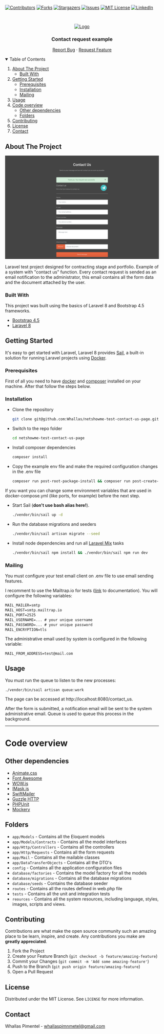 <!--
*** Thanks for checking out the Best-README-Template. If you have a suggestion
*** that would make this better, please fork the repo and create a pull request
*** or simply open an issue with the tag "enhancement".
*** Thanks again! Now go create something AMAZING! :D
-->

<!-- PROJECT SHIELDS -->
<!--
*** I'm using markdown "reference style" links for readability.
*** Reference links are enclosed in brackets [ ] instead of parentheses ( ).
*** See the bottom of this document for the declaration of the reference variables
*** for contributors-url, forks-url, etc. This is an optional, concise syntax you may use.
*** https://www.markdownguide.org/basic-syntax/#reference-style-links
-->

[![Contributors][contributors-shield]][contributors-url]
[![Forks][forks-shield]][forks-url]
[![Stargazers][stars-shield]][stars-url]
[![Issues][issues-shield]][issues-url]
[![MIT License][license-shield]][license-url]
[![LinkedIn][linkedin-shield]][linkedin-url]

<!-- PROJECT LOGO -->
<br />
<p align="center">
  <a href="https://laravel.com">
    <img src="https://raw.githubusercontent.com/laravel/art/master/logo-lockup/5%20SVG/2%20CMYK/1%20Full%20Color/laravel-logolockup-cmyk-red.svg" alt="Logo" width="400" height="80">
  </a>

  <h3 align="center">Contact request example</h3>

  <p align="center">
    <!-- <a href="https://github.com/othneildrew/Best-README-Template">View Demo</a>
    · -->
    <a href="https://github.com/Whallas/netshowme-test-contact-us-page/issues">Report Bug</a>
    ·
    <a href="https://github.com/Whallas/netshowme-test-contact-us-page/issues">Request Feature</a>
  </p>
</p>

<!-- TABLE OF CONTENTS -->
<details open="open">
  <summary>Table of Contents</summary>
  <ol>
    <li>
      <a href="#about-the-project">About The Project</a>
      <ul>
        <li><a href="#built-with">Built With</a></li>
      </ul>
    </li>
    <li>
      <a href="#getting-started">Getting Started</a>
      <ul>
        <li><a href="#prerequisites">Prerequisites</a></li>
        <li><a href="#installation">Installation</a></li>
        <li><a href="#mailing">Mailing</a></li>
      </ul>
    </li>
    <li><a href="#usage">Usage</a></li>
    <li>
        <a href="#code-overview">Code overview</a>
        <ul>
            <li><a href="#other-dependencies">Other dependencies</a></li>
            <li><a href="#folders">Folders</a></li>
      </ul>
    </li>
    <li><a href="#contributing">Contributing</a></li>
    <li><a href="#license">License</a></li>
    <li><a href="#contact">Contact</a></li>
  </ol>
</details>

<!-- ABOUT THE PROJECT -->

## About The Project

[![Product Name Screen Shot][product-screenshot]](https://example.com)

Laravel test project designed for contracting stage and portfolio. Example of a system with "contact us" function. Every contact request is sended as an email notification to the administrator, this email contains all the form data and the document attached by the user.

### Built With

This project was built using the basics of Laravel 8 and Bootstrap 4.5 frameworks.

-   [Bootstrap 4.5](https://getbootstrap.com/docs/4.5/getting-started/introduction/)
-   [Laravel 8](https://laravel.com/docs/8.x)

<!-- GETTING STARTED -->

## Getting Started

It's easy to get started with Laravel, Laravel 8 provides [Sail](https://laravel.com/docs/8.x/sail), a built-in solution for running Laravel projects using [Docker](https://www.docker.com/).

### Prerequisites

First of all you need to have [docker](https://docs.docker.com/engine/install/) and [composer](https://getcomposer.org/download/) installed on your machine. After that follow the steps below.

### Installation

-   Clone the repository
    ```sh
    git clone git@github.com:Whallas/netshowme-test-contact-us-page.git
    ```
-   Switch to the repo folder
    ```sh
    cd netshowme-test-contact-us-page
    ```
-   Install composer dependencies
    ```sh
    composer install
    ```
-   Copy the example env file and make the required configuration changes in the .env file
    ```sh
    composer run post-root-package-install && composer run post-create-project-cmd
    ```

If you want you can change some environment variables that are used in docker-compose.yml (like ports, for example) before the next step.

-   Start Sail (**don't use bash alias here!**).
    ```sh
    ./vendor/bin/sail up -d
    ```
-   Run the database migrations and seeders
    ```sh
    ./vendor/bin/sail artisan migrate --seed
    ```
-   Install node dependencies and run all [Laravel Mix](https://laravel.com/docs/8.x/mix) tasks
    ```sh
    ./vendor/bin/sail npm install && ./vendor/bin/sail npm run dev
    ```

### Mailing

You must configure your test email client on .env file to use email sending features.

I recomment to use the Mailtrap.io for tests ([link](https://help.mailtrap.io/article/5-smtp-integration) to documentation). You will configure the following variables:

```
MAIL_MAILER=smtp
MAIL_HOST=smtp.mailtrap.io
MAIL_PORT=2525
MAIL_USERNAME=... # your unique username
MAIL_PASSWORD=... # your unique password
MAIL_ENCRYPTION=tls
```

The administrative email used by system is configured in the following variable:

```
MAIL_FROM_ADDRESS=test@mail.com
```

<!-- USAGE EXAMPLES -->

## Usage

You must run the queue to listen to the new processes:

```
./vendor/bin/sail artisan queue:work
```

The page can be accessed at http://localhost:8080/contact_us.

After the form is submitted, a notification email will be sent to the system administrative email. Queue is used to queue this process in the background.

---

# Code overview

## Other dependencies

-   [Animate.css](https://daneden.github.io/animate.css)
-   [Font Awesome](https://fontawesome.com)
-   [WOW.js](https://wowjs.uk/)
-   [IMask.js](https://imask.js.org/)
-   [SwiftMailer](https://swiftmailer.symfony.com/)
-   [Guzzle HTTP](https://docs.guzzlephp.org/en/stable)
-   [PHPUnit](https://phpunit.de/)
-   [Mockery](http://docs.mockery.io/en/latest/)

## Folders

-   `app/Models` - Contains all the Eloquent models
-   `app/Models/Contracts` - Contains all the model interfaces
-   `app/Http/Controllers` - Contains all the controllers
-   `app/Http/Requests` - Contains all the form requests
-   `app/Mail` - Contains all the mailable classes
-   `app/DataTransferObjects` - Contains all the DTO's
-   `config` - Contains all the application configuration files
-   `database/factories` - Contains the model factory for all the models
-   `database/migrations` - Contains all the database migrations
-   `database/seeds` - Contains the database seeder
-   `routes` - Contains all the routes defined in web.php file
-   `tests` - Contains all the unit and integration tests
-   `reources` - Contains all the system resources, including language, styles, images, scripts and views.

<!-- CONTRIBUTING -->

## Contributing

Contributions are what make the open source community such an amazing place to be learn, inspire, and create. Any contributions you make are **greatly appreciated**.

1. Fork the Project
2. Create your Feature Branch (`git checkout -b feature/amazing-feature`)
3. Commit your Changes (`git commit -m 'Add some amazing-feature'`)
4. Push to the Branch (`git push origin feature/amazing-feature`)
5. Open a Pull Request

<!-- LICENSE -->

## License

Distributed under the MIT License. See `LICENSE` for more information.

<!-- CONTACT -->

## Contact

Whallas Pimentel - whallaspimnmetel@gmail.com

<!-- MARKDOWN LINKS & IMAGES -->
<!-- https://www.markdownguide.org/basic-syntax/#reference-style-links -->

[contributors-shield]: https://img.shields.io/github/contributors/Whallas/netshowme-test-contact-us-page?style=for-the-badge
[contributors-url]: https://github.com/Whallas/netshowme-test-contact-us-page/graphs/contributors
[forks-shield]: https://img.shields.io/github/forks/Whallas/netshowme-test-contact-us-page.svg?style=for-the-badge
[forks-url]: https://github.com/Whallas/netshowme-test-contact-us-page/network/members
[stars-shield]: https://img.shields.io/github/stars/Whallas/netshowme-test-contact-us-page.svg?style=for-the-badge
[stars-url]: https://github.com/Whallas/netshowme-test-contact-us-page/stargazers
[issues-shield]: https://img.shields.io/github/issues/Whallas/netshowme-test-contact-us-page.svg?style=for-the-badge
[issues-url]: https://github.com/Whallas/netshowme-test-contact-us-page/issues
[license-shield]: https://img.shields.io/github/license/Whallas/netshowme-test-contact-us-page.svg?style=for-the-badge
[license-url]: https://github.com/Whallas/netshowme-test-contact-us-page/blob/master/LICENSE.txt
[linkedin-shield]: https://img.shields.io/badge/-LinkedIn-black.svg?style=for-the-badge&logo=linkedin&colorB=555
[linkedin-url]: https://linkedin.com/in/whallas-pimentel-bezerra
[product-screenshot]: resources/img/screenshot.png
